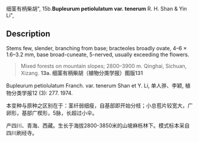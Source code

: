 细茎有柄柴胡",
15b.**Bupleurum petiolulatum var. tenerum** R. H. Shan & Yin Li",

## Description
Stems few, slender, branching from base; bracteoles broadly ovate, 4–6 × 1.6–3.2 mm, base broad-cuneate, 5-nerved, usually exceeding the flowers.

> Mixed forests on mountain slopes; 2800–3900 m. Qinghai, Sichuan, Xizang.
**13a. 细茎有柄柴胡（植物分类学报）图版131**

Bupleurum petiolulatum Franch. var. tenerum Shan et Y. Li, 单人骅、李颖, 植物分类学报12 (3): 277. 1974.

本变种与原种之区别在于：茎纤弱细瘦，自基部即开始分枝；小总苞片较宽大，广卵形，基部广楔形，5脉，长超过小伞。

产四川、青海、西藏。生长于海拔2800-3850米的山坡麻栎林下。模式标本采自四川刷经寺。
